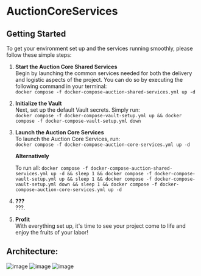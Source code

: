 # AuctionCoreServices

## Getting Started

To get your environment set up and the services running smoothly, please follow these simple steps:

1. **Start the Auction Core Shared Services**  
   Begin by launching the common services needed for both the delivery and logistic aspects of the project. You can do so by executing the following command in your terminal:  
   `docker compose -f docker-compose-auction-shared-services.yml up -d`

2. **Initialize the Vault**  
   Next, set up the default Vault secrets. Simply run:  
   `docker compose -f docker-compose-vault-setup.yml up && docker compose -f docker-compose-vault-setup.yml down`
  
3. **Launch the Auction Core Services**  
   To launch the Auction Core Services, run:  
   `docker compose -f docker-compose-auction-core-services.yml up -d`

   **Alternatively**
   
   To run all:
   `docker compose -f docker-compose-auction-shared-services.yml up -d && sleep 1 && docker compose -f docker-compose-vault-setup.yml up && sleep 1 && docker compose -f docker-compose-vault-setup.yml down && sleep 1 && docker compose -f docker-compose-auction-core-services.yml up -d`

5. **???**  
   ???.

6. **Profit**  
   With everything set up, it's time to see your project come to life and enjoy the fruits of your labor!


## Architecture:
![image](https://github.com/ThySeven/AuctionCoreServices/assets/9445207/27954d72-4d8c-40cc-87cd-cd5011629d32)
![image](https://github.com/ThySeven/AuctionCoreServices/assets/9445207/c95309e5-9a79-4198-8e18-1e986b1b7998)
![image](https://github.com/ThySeven/AuctionCoreServices/assets/9445207/9cdecce1-d814-4198-aa5e-282737123dce)

